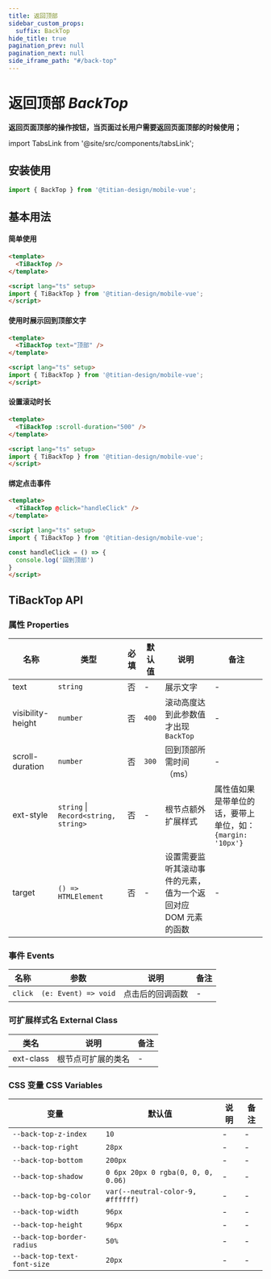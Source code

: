 ```yaml
---
title: 返回顶部
sidebar_custom_props:
  suffix: BackTop
hide_title: true
pagination_prev: null
pagination_next: null
side_iframe_path: "#/back-top"
---
```


# 返回顶部 _BackTop_

**返回页面顶部的操作按钮，当页面过长用户需要返回页面顶部的时候使用；**

import TabsLink from '@site/src/components/tabsLink';

<TabsLink id="tibacktop-api" />

## 安装使用

```typescript tsx showLineNumbers
import { BackTop } from '@titian-design/mobile-vue';
```

## 基本用法

#### 简单使用

```html showLineNumbers
<template>
  <TiBackTop />
</template>

<script lang="ts" setup>
import { TiBackTop } from '@titian-design/mobile-vue';
</script>
```

#### 使用时展示回到顶部文字

```html showLineNumbers
<template>
  <TiBackTop text="顶部" />
</template>

<script lang="ts" setup>
import { TiBackTop } from '@titian-design/mobile-vue';
</script>
```

#### 设置滚动时长

```html showLineNumbers
<template>
  <TiBackTop :scroll-duration="500" />
</template>

<script lang="ts" setup>
import { TiBackTop } from '@titian-design/mobile-vue';
</script>
```

#### 绑定点击事件

```html showLineNumbers
<template>
  <TiBackTop @click="handleClick" />
</template>

<script lang="ts" setup>
import { TiBackTop } from '@titian-design/mobile-vue';

const handleClick = () => {
  console.log('回到顶部')
}
</script>
```

## TiBackTop API

### 属性 **Properties**

| 名称               | 类型      | 必填 | 默认值 | 说明                               | 备注 |
| ----------------  | --------- | ---- | ------ | ---------------------------------- | ---- |
| text              | `string`  | 否   | - | 展示文字                           | -    |
| visibility-height  | `number`  | 否   | `400` | 滚动高度达到此参数值才出现 `BackTop` | -    |
| scroll-duration          | `number`  | 否   | `300` | 回到顶部所需时间（ms）  | -    |
| ext-style          | `string` \| `Record<string, string>`  | 否 | - | 根节点额外扩展样式 | 属性值如果是带单位的话，要带上单位，如：`{margin: '10px'}` |
| target            | `() => HTMLElement` | 否 | - | 设置需要监听其滚动事件的元素，值为一个返回对应 DOM 元素的函数 | - |

### 事件 **Events**

| 名称  | 参数 | 说明               | 备注 |
| ----- | ---- | ------------------ | ---- |
| `click` | `(e: Event) => void`    | 点击后的回调函数 | -    |

### 可扩展样式名 **External Class**

| 类名     | 说明               | 备注 |
| -------- | ------------------ | ---- |
| ext-class | 根节点可扩展的类名 | -    |

### CSS 变量 **CSS Variables**

| 变量                | 默认值       | 说明 | 备注 |
| ------------------- | ---------- | ---- | ---- |
| `--back-top-z-index`  | `10`    | -    | -    |
| `--back-top-right`  | `28px`    | -    | -    |
| `--back-top-bottom`  | `200px`    | -    | -    |
| `--back-top-shadow`  | `0 6px 20px 0 rgba(0, 0, 0, 0.06)`    | -    | -    |
| `--back-top-bg-color`  | `var(--neutral-color-9, #ffffff)`    | -    | -    |
| `--back-top-width` | `96px` | - | -    |
| `--back-top-height` | `96px` | - | -    |
| `--back-top-border-radius` | `50%` | - | -    |
| `--back-top-text-font-size` | `20px` | - | -    |
